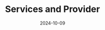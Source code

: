 ---
title: Services and Provider
date: 2024-10-09
type: landing

sections:
  - block: markdown
    content:
        title: Services and Provider
        text: |
            Persistent identifiers (PIDs) are provided by different organizations, so called PID providers. While often one organization focuses on one type of PID, an organization could have a service range offering several different types of PIDs. Vice versa, one type of PID can be provided by more than one organization, such as in the case of DOIs, but could also be exclusive to one particular organization, such as in the case of ORCID. The following table gives an overview of PIDs and PID providers.
            
            <iframe class="airtable-embed" src="https://airtable.com/embed/applO9hvRa7mWleNZ/shrjnkx6iKFyYw7wC?viewControls=on" frameborder="0" onmousewheel="" width="100%" height="533" style="background: transparent; border: 1px solid #ccc;"></iframe>
---